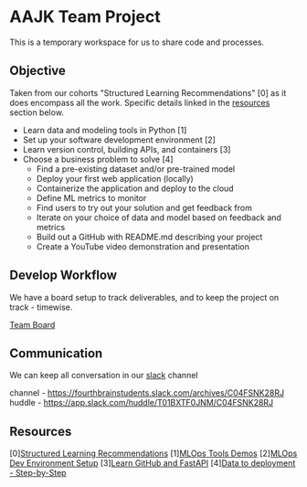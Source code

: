 # AAJK Team Project

This is a temporary workspace for us to share code and processes.

## Objective

Taken from our  cohorts "Structured Learning Recommendations" [0] as it does encompass all the work. Specific details linked in the [resources](#resources) section below.

* Learn data and modeling tools in Python [1]
* Set up your software development environment [2]
* Learn version control, building APIs, and containers [3]
* Choose a business problem to solve [4]
  * Find a pre-existing dataset and/or pre-trained model
  * Deploy your first web application (locally)
  * Containerize the application and deploy to the cloud
  * Define ML metrics to monitor 
  * Find users to try out your solution and get feedback from
  * Iterate on your choice of data and model based on feedback and metrics
  * Build out a GitHub with README.md describing your project
  * Create a YouTube video demonstration and presentation

## Develop Workflow

We have a board setup to track deliverables, and to keep the project on track - timewise.

[Team Board](https://github.com/users/dotinceptionsai/projects/1)

## Communication

We can keep all conversation in our [slack](https://fourthbrainstudents.slack.com/archives/C04FSNK28RJ) channel

channel - https://fourthbrainstudents.slack.com/archives/C04FSNK28RJ <br/>
huddle  - https://app.slack.com/huddle/T01BXTF0JNM/C04FSNK28RJ

## Resources

[0][Structured Learning Recommendations](https://canvas.instructure.com/courses/5752963/modules/items/76313313)
[1][MLOps Tools Demos](https://www.youtube.com/playlist?list=PL6iGeSA2pl0UR_qHhQx-gsI2WXSN8RNyJ)
[2][MLOps Dev Environment Setup](https://www.youtube.com/playlist?list=PL6iGeSA2pl0XsNI-HHuwU2obOQd56RyqW)
[3][Learn GitHub and FastAPI](https://www.youtube.com/watch?v=Mk-KFP0r3oM)
[4][Data to deployment - Step-by-Step](https://www.youtube.com/playlist?list=PL6iGeSA2pl0WPlpUTEtaNDmzqkbipqEJ0)

